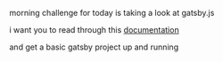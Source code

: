 morning challenge for today is taking a look at gatsby.js

i want you to read through this [documentation](https://www.gatsbyjs.org/tutorial/)

and get a basic gatsby project up and running